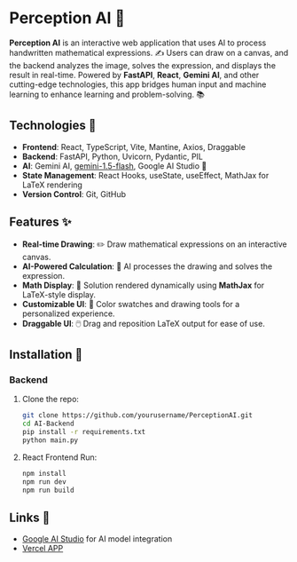 
# Perception AI 🤖

**Perception AI** is an interactive web application that uses AI to process handwritten mathematical expressions. ✍️ Users can draw on a canvas, and the backend analyzes the image, solves the expression, and displays the result in real-time. Powered by **FastAPI**, **React**, **Gemini AI**, and other cutting-edge technologies, this app bridges human input and machine learning to enhance learning and problem-solving. 📚

## Technologies 🚀

- **Frontend**: React, TypeScript, Vite, Mantine, Axios, Draggable
- **Backend**: FastAPI, Python, Uvicorn, Pydantic, PIL
- **AI**: Gemini AI, [gemini-1.5-flash](https://cloud.google.com/ai), Google AI Studio 🧠
- **State Management**: React Hooks, useState, useEffect, MathJax for LaTeX rendering
- **Version Control**: Git, GitHub

## Features ✨

- **Real-time Drawing**: ✏️ Draw mathematical expressions on an interactive canvas.
- **AI-Powered Calculation**: 🤖 AI processes the drawing and solves the expression.
- **Math Display**: 📐 Solution rendered dynamically using **MathJax** for LaTeX-style display.
- **Customizable UI**: 🎨 Color swatches and drawing tools for a personalized experience.
- **Draggable UI**: 🖱️ Drag and reposition LaTeX output for ease of use.

## Installation 🔧

### Backend

1. Clone the repo:
   ```bash
   git clone https://github.com/yourusername/PerceptionAI.git
   cd AI-Backend
   pip install -r requirements.txt
   python main.py
   ```

2. React Frontend Run:
   ```bash
   npm install
   npm run dev
   npm run build
   ```

## Links 🔗

- [Google AI Studio](https://aistudio.google.com/) for AI model integration
- [Vercel APP](https://ai-illustration-git-main-ranjan2829s-projects.vercel.app/)
